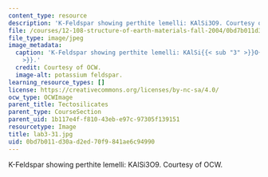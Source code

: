 ```yaml
---
content_type: resource
description: 'K-Feldspar showing perthite lemelli: KAlSi3O9. Courtesy of OCW.'
file: /courses/12-108-structure-of-earth-materials-fall-2004/0bd7b011d30ad2ed70f9841ae6c94990_lab3-31.jpg
file_type: image/jpeg
image_metadata:
  caption: 'K-Feldspar showing perthite lemelli: KAlSi{{< sub "3" >}}O{{< sub "9"
    >}}.'
  credit: Courtesy of OCW.
  image-alt: potassium feldspar.
learning_resource_types: []
license: https://creativecommons.org/licenses/by-nc-sa/4.0/
ocw_type: OCWImage
parent_title: Tectosilicates
parent_type: CourseSection
parent_uid: 1b117e4f-f810-43eb-e97c-97305f139151
resourcetype: Image
title: lab3-31.jpg
uid: 0bd7b011-d30a-d2ed-70f9-841ae6c94990
---
```

K-Feldspar showing perthite lemelli: KAlSi3O9. Courtesy of OCW.